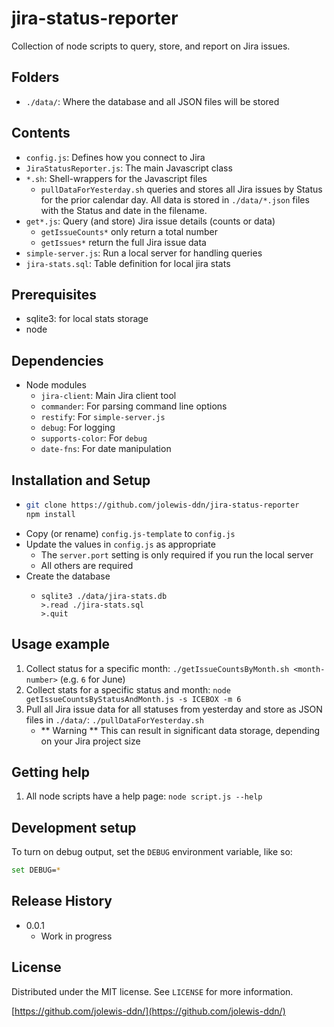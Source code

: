# jira-status-reporter

Collection of node scripts to query, store, and report on Jira issues.

## Folders

* `./data/`: Where the database and all JSON files will be stored

## Contents

* `config.js`: Defines how you connect to Jira
* `JiraStatusReporter.js`: The main Javascript class
* `*.sh`: Shell-wrappers for the Javascript files
  * `pullDataForYesterday.sh` queries and stores all Jira issues by Status for the prior calendar day. All data is stored in `./data/*.json` files with the Status and date in the filename.
* `get*.js`: Query (and store) Jira issue details (counts or data)
  * `getIssueCounts*` only return a total number
  * `getIssues*` return the full Jira issue data
* `simple-server.js`: Run a local server for handling queries
* `jira-stats.sql`: Table definition for local jira stats

## Prerequisites
* sqlite3: for local stats storage
* node

## Dependencies
* Node modules
  * `jira-client`: Main Jira client tool
  * `commander`: For parsing command line options
  * `restify`: For `simple-server.js`
  * `debug`: For logging
  * `supports-color`: For `debug`
  * `date-fns`: For date manipulation

## Installation and Setup
* ```sh
  git clone https://github.com/jolewis-ddn/jira-status-reporter
  npm install
	```
* Copy (or rename) `config.js-template` to `config.js`
* Update the values in `config.js` as appropriate
  * The `server.port` setting is only required if you run the local server
  * All others are required
* Create the database
  * ```
    sqlite3 ./data/jira-stats.db
    >.read ./jira-stats.sql
    >.quit
    ```

## Usage example

1. Collect status for a specific month: `./getIssueCountsByMonth.sh <month-number>` (e.g. `6` for June)
1. Collect stats for a specific status and month: `node getIssueCountsByStatusAndMonth.js -s ICEBOX -m 6`
1. Pull all Jira issue data for all statuses from yesterday and store as JSON files in `./data/`: `./pullDataForYesterday.sh`
    * ** Warning ** This can result in significant data storage, depending on your Jira project size

## Getting help
1. All node scripts have a help page: `node script.js --help`

## Development setup

To turn on debug output, set the `DEBUG` environment variable, like so:

```sh
set DEBUG=*
```

## Release History

* 0.0.1
    * Work in progress

## License

Distributed under the MIT license. See ``LICENSE`` for more information.

[https://github.com/jolewis-ddn/](https://github.com/jolewis-ddn/)
